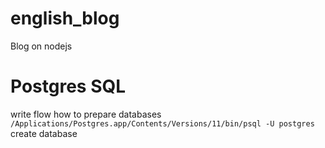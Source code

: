 # english_blog
Blog on nodejs

# Postgres SQL
write flow how to prepare databases
`/Applications/Postgres.app/Contents/Versions/11/bin/psql -U postgres`
create database
